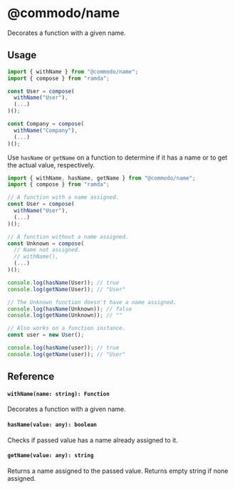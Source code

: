 # @commodo/name
Decorates a function with a given name.

## Usage

```js
import { withName } from "@commodo/name";
import { compose } from "ramda";

const User = compose(
  withName("User"),
  (...)
)();

const Company = compose(
  withName("Company"),
  (...)
)();
```

Use `hasName` or `getName` on a function to determine if it has a name or to get the actual value, respectively.

```js
import { withName, hasName, getName } from "@commodo/name";
import { compose } from "ramda";

// A function with a name assigned.
const User = compose(
  withName("User"),
  (...)
)();

// A function without a name assigned.
const Unknown = compose(
  // Name not assigned.
  // withName(), 
  (...)
)();

console.log(hasName(User)); // true
console.log(getName(User)); // "User"

// The Unknown function doesn't have a name assigned.
console.log(hasName(Unknown)); // false
console.log(getName(Unknown)); // ""

// Also works on a function instance.
const user = new User();

console.log(hasName(user)); // true
console.log(getName(user)); // "User"
```

## Reference

#### `withName(name: string): Function`
Decorates a function with a given name.

#### `hasName(value: any): boolean`
Checks if passed value has a name already assigned to it.

#### `getName(value: any): string`
Returns a name assigned to the passed value. Returns empty string if none assigned.
